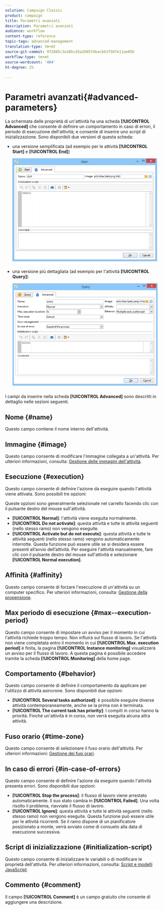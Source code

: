 ```yaml
---
solution: Campaign Classic
product: campaign
title: Parametri avanzati
description: Parametri avanzati
audience: workflow
content-type: reference
topic-tags: advanced-management
translation-type: tm+mt
source-git-commit: 972885c3a38bcd3a260574bacbb3f507e11ae05b
workflow-type: tm+mt
source-wordcount: '464'
ht-degree: 2%

---
```



# Parametri avanzati{#advanced-parameters}

La schermata delle proprietà di un&#39;attività ha una scheda **[!UICONTROL Advanced]** che consente di definire un comportamento in caso di errori, il periodo di esecuzione dell&#39;attività; e consente di inserire uno script di inizializzazione. Sono disponibili due versioni di questa scheda:

* una versione semplificata (ad esempio per le attività **[!UICONTROL Start]** e **[!UICONTROL End]**)

   ![](assets/wf-advanced-basic.png)

* una versione più dettagliata (ad esempio per l&#39;attività **[!UICONTROL Query]**)

   ![](assets/wf-advanced-full.png)

I campi da inserire nella scheda **[!UICONTROL Advanced]** sono descritti in dettaglio nelle sezioni seguenti.

## Nome {#name}

Questo campo contiene il nome interno dell&#39;attività.

## Immagine {#image}

Questo campo consente di modificare l&#39;immagine collegata a un&#39;attività. Per ulteriori informazioni, consulta: [Gestione delle immagini dell&#39;attività](../../workflow/using/managing-activity-images.md).

## Esecuzione {#execution}

Questo campo consente di definire l&#39;azione da eseguire quando l&#39;attività viene attivata. Sono possibili tre opzioni:

Queste opzioni sono generalmente selezionate nel carrello facendo clic con il pulsante destro del mouse sull&#39;attività.

* **[!UICONTROL Normal]**: l&#39;attività viene eseguita normalmente.
* **[!UICONTROL Do not activate]**: questa attività e tutte le attività seguenti (nello stesso ramo) non vengono eseguite.
* **[!UICONTROL Activate but do not execute]**: questa attività e tutte le attività seguenti (nello stesso ramo) vengono automaticamente interrotte. Questa funzione può essere utile se si desidera essere presenti all’avvio dell’attività. Per eseguire l&#39;attività manualmente, fare clic con il pulsante destro del mouse sull&#39;attività e selezionare **[!UICONTROL Normal execution]**.

## Affinità {#affinity}

Questo campo consente di forzare l&#39;esecuzione di un&#39;attività su un computer specifico. Per ulteriori informazioni, consulta: [Gestione della propensione](../../workflow/using/managing-propensity.md).

## Max periodo di esecuzione {#max--execution-period}

Questo campo consente di impostare un avviso per il momento in cui l&#39;attività richiede troppo tempo. Non influirà sul flusso di lavoro. Se l&#39;attività non viene completata entro il momento in cui **[!UICONTROL Max. execution period]** è finita, la pagina **[!UICONTROL Instance monitoring]** visualizzerà un avviso per il flusso di lavoro. A questa pagina è possibile accedere tramite la scheda **[!UICONTROL Monitoring]** della home page.

## Comportamento {#behavior}

Questo campo consente di definire il comportamento da applicare per l&#39;utilizzo di attività asincrone. Sono disponibili due opzioni:

* **[!UICONTROL Several tasks authorized]**: è possibile eseguire diverse attività contemporaneamente, anche se la prima non è terminata.
* **[!UICONTROL The current task has priority]**: I compiti in corso hanno la priorità. Finché un&#39;attività è in corso, non verrà eseguita alcuna altra attività.

## Fuso orario {#time-zone}

Questo campo consente di selezionare il fuso orario dell&#39;attività. Per ulteriori informazioni: [Gestione dei fusi orari](../../workflow/using/managing-time-zones.md).

## In caso di errori {#in-case-of-errors}

Questo campo consente di definire l&#39;azione da eseguire quando l&#39;attività presenta errori. Sono disponibili due opzioni:

* **[!UICONTROL Stop the process]**: il flusso di lavoro viene arrestato automaticamente. Il suo stato cambia in **[!UICONTROL Failed]**. Una volta risolto il problema, riavviate il flusso di lavoro.
* **[!UICONTROL Ignore]**: questa attività e tutte le attività seguenti (nello stesso ramo) non vengono eseguite. Questa funzione può essere utile per le attività ricorrenti. Se il ramo dispone di un pianificatore posizionato a monte, verrà avviato come di consueto alla data di esecuzione successiva.

## Script di inizializzazione {#initialization-script}

Questo campo consente di inizializzare le variabili o di modificare le proprietà dell&#39;attività. Per ulteriori informazioni, consulta: [Script e modelli JavaScript](../../workflow/using/javascript-scripts-and-templates.md).

## Commento {#comment}

Il campo **[!UICONTROL Comment]** è un campo gratuito che consente di aggiungere una descrizione.
